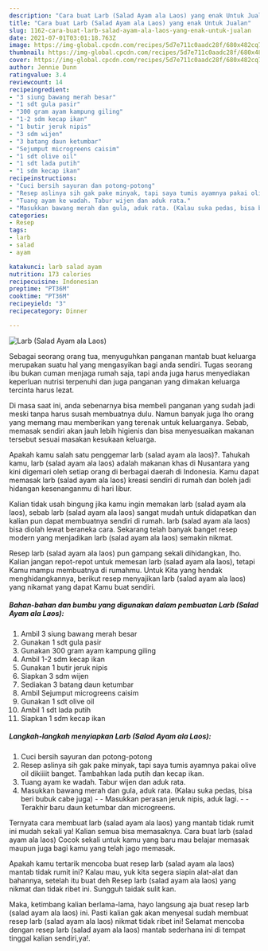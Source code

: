 ```yaml
---
description: "Cara buat Larb (Salad Ayam ala Laos) yang enak Untuk Jualan"
title: "Cara buat Larb (Salad Ayam ala Laos) yang enak Untuk Jualan"
slug: 1162-cara-buat-larb-salad-ayam-ala-laos-yang-enak-untuk-jualan
date: 2021-07-01T03:01:18.763Z
image: https://img-global.cpcdn.com/recipes/5d7e711c0aadc28f/680x482cq70/larb-salad-ayam-ala-laos-foto-resep-utama.jpg
thumbnail: https://img-global.cpcdn.com/recipes/5d7e711c0aadc28f/680x482cq70/larb-salad-ayam-ala-laos-foto-resep-utama.jpg
cover: https://img-global.cpcdn.com/recipes/5d7e711c0aadc28f/680x482cq70/larb-salad-ayam-ala-laos-foto-resep-utama.jpg
author: Jennie Dunn
ratingvalue: 3.4
reviewcount: 14
recipeingredient:
- "3 siung bawang merah besar"
- "1 sdt gula pasir"
- "300 gram ayam kampung giling"
- "1-2 sdm kecap ikan"
- "1 butir jeruk nipis"
- "3 sdm wijen"
- "3 batang daun ketumbar"
- "Sejumput microgreens caisim"
- "1 sdt olive oil"
- "1 sdt lada putih"
- "1 sdm kecap ikan"
recipeinstructions:
- "Cuci bersih sayuran dan potong-potong"
- "Resep aslinya sih gak pake minyak, tapi saya tumis ayamnya pakai olive oil dikiiiit banget. Tambahkan lada putih dan kecap ikan."
- "Tuang ayam ke wadah. Tabur wijen dan aduk rata."
- "Masukkan bawang merah dan gula, aduk rata. (Kalau suka pedas, bisa beri bubuk cabe juga)  Masukkan perasan jeruk nipis, aduk lagi.  Terakhir baru daun ketumbar dan microgreens."
categories:
- Resep
tags:
- larb
- salad
- ayam

katakunci: larb salad ayam 
nutrition: 173 calories
recipecuisine: Indonesian
preptime: "PT36M"
cooktime: "PT36M"
recipeyield: "3"
recipecategory: Dinner

---
```



![Larb (Salad Ayam ala Laos)](https://img-global.cpcdn.com/recipes/5d7e711c0aadc28f/680x482cq70/larb-salad-ayam-ala-laos-foto-resep-utama.jpg)

Sebagai seorang orang tua, menyuguhkan panganan mantab buat keluarga merupakan suatu hal yang mengasyikan bagi anda sendiri. Tugas seorang ibu bukan cuman menjaga rumah saja, tapi anda juga harus menyediakan keperluan nutrisi terpenuhi dan juga panganan yang dimakan keluarga tercinta harus lezat.

Di masa  saat ini, anda sebenarnya bisa membeli panganan yang sudah jadi meski tanpa harus susah membuatnya dulu. Namun banyak juga lho orang yang memang mau memberikan yang terenak untuk keluarganya. Sebab, memasak sendiri akan jauh lebih higienis dan bisa menyesuaikan makanan tersebut sesuai masakan kesukaan keluarga. 



Apakah kamu salah satu penggemar larb (salad ayam ala laos)?. Tahukah kamu, larb (salad ayam ala laos) adalah makanan khas di Nusantara yang kini digemari oleh setiap orang di berbagai daerah di Indonesia. Kamu dapat memasak larb (salad ayam ala laos) kreasi sendiri di rumah dan boleh jadi hidangan kesenanganmu di hari libur.

Kalian tidak usah bingung jika kamu ingin memakan larb (salad ayam ala laos), sebab larb (salad ayam ala laos) sangat mudah untuk didapatkan dan kalian pun dapat membuatnya sendiri di rumah. larb (salad ayam ala laos) bisa diolah lewat beraneka cara. Sekarang telah banyak banget resep modern yang menjadikan larb (salad ayam ala laos) semakin nikmat.

Resep larb (salad ayam ala laos) pun gampang sekali dihidangkan, lho. Kalian jangan repot-repot untuk memesan larb (salad ayam ala laos), tetapi Kamu mampu membuatnya di rumahmu. Untuk Kita yang hendak menghidangkannya, berikut resep menyajikan larb (salad ayam ala laos) yang nikamat yang dapat Kamu buat sendiri.

<!--inarticleads1-->

##### Bahan-bahan dan bumbu yang digunakan dalam pembuatan Larb (Salad Ayam ala Laos):

1. Ambil 3 siung bawang merah besar
1. Gunakan 1 sdt gula pasir
1. Gunakan 300 gram ayam kampung giling
1. Ambil 1-2 sdm kecap ikan
1. Gunakan 1 butir jeruk nipis
1. Siapkan 3 sdm wijen
1. Sediakan 3 batang daun ketumbar
1. Ambil Sejumput microgreens caisim
1. Gunakan 1 sdt olive oil
1. Ambil 1 sdt lada putih
1. Siapkan 1 sdm kecap ikan




<!--inarticleads2-->

##### Langkah-langkah menyiapkan Larb (Salad Ayam ala Laos):

1. Cuci bersih sayuran dan potong-potong
1. Resep aslinya sih gak pake minyak, tapi saya tumis ayamnya pakai olive oil dikiiiit banget. Tambahkan lada putih dan kecap ikan.
1. Tuang ayam ke wadah. Tabur wijen dan aduk rata.
1. Masukkan bawang merah dan gula, aduk rata. (Kalau suka pedas, bisa beri bubuk cabe juga) -  - Masukkan perasan jeruk nipis, aduk lagi. -  - Terakhir baru daun ketumbar dan microgreens.




Ternyata cara membuat larb (salad ayam ala laos) yang mantab tidak rumit ini mudah sekali ya! Kalian semua bisa memasaknya. Cara buat larb (salad ayam ala laos) Cocok sekali untuk kamu yang baru mau belajar memasak maupun juga bagi kamu yang telah jago memasak.

Apakah kamu tertarik mencoba buat resep larb (salad ayam ala laos) mantab tidak rumit ini? Kalau mau, yuk kita segera siapin alat-alat dan bahannya, setelah itu buat deh Resep larb (salad ayam ala laos) yang nikmat dan tidak ribet ini. Sungguh taidak sulit kan. 

Maka, ketimbang kalian berlama-lama, hayo langsung aja buat resep larb (salad ayam ala laos) ini. Pasti kalian gak akan menyesal sudah membuat resep larb (salad ayam ala laos) nikmat tidak ribet ini! Selamat mencoba dengan resep larb (salad ayam ala laos) mantab sederhana ini di tempat tinggal kalian sendiri,ya!.

